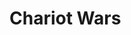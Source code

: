 <script setup>

import CalcEmulator from "../components/CalcEmulator.vue"
import chariotwars from "../chariotwars.js"

</script>

# Chariot Wars

<CalcEmulator :program="chariotwars"/>
